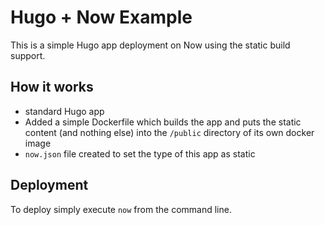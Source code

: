 # Hugo + Now Example
This is a simple Hugo app deployment on Now using the static build support.

## How it works
- standard Hugo app
- Added a simple Dockerfile which builds the app and puts the static content (and nothing else) into the `/public` directory of its own docker image
- `now.json` file created to set the type of this app as static

## Deployment

To deploy simply execute `now` from the command line.

